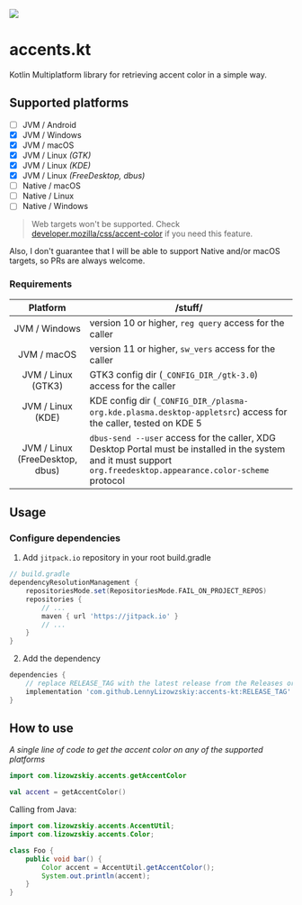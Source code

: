 [//]: # (<img src="https://github.com/LennyLizowzskiy/accents-kt/assets/46971551/b55dca62-cafa-45dc-a794-09675755948b" width="64" align="right" alt="logo"/>)
[![](https://jitpack.io/v/LennyLizowzskiy/accents-kt.svg)](https://jitpack.io/#LennyLizowzskiy/accents-kt)

# accents.kt
Kotlin Multiplatform library for retrieving accent color in a simple way.

## Supported platforms
- [ ] JVM / Android
- [x] JVM / Windows
- [x] JVM / macOS
- [x] JVM / Linux _(GTK)_
- [x] JVM / Linux _(KDE)_
- [x] JVM / Linux _(FreeDesktop, dbus)_
- [ ] Native / macOS
- [ ] Native / Linux
- [ ] Native / Windows

> Web targets won't be supported. Check [developer.mozilla/css/accent-color](https://developer.mozilla.org/en-US/docs/Web/CSS/accent-color) if you need this feature.

Also, I don't guarantee that I will be able to support Native and/or macOS targets, so PRs are always welcome.

### Requirements
|            Platform             | /stuff/                                                                                                                                                             |
|:-------------------------------:|---------------------------------------------------------------------------------------------------------------------------------------------------------------------|
|          JVM / Windows          | version 10 or higher, `reg query` access for the caller                                                                                                             |
|           JVM / macOS           | version 11 or higher, `sw_vers` access for the caller                                                                                                               |
|       JVM / Linux (GTK3)        | GTK3 config dir (`_CONFIG_DIR_/gtk-3.0`) access for the caller                                                                                                      |
|        JVM / Linux (KDE)        | KDE config dir (`_CONFIG_DIR_/plasma-org.kde.plasma.desktop-appletsrc`) access for the caller, tested on KDE 5                                                      |
| JVM / Linux (FreeDesktop, dbus) | `dbus-send --user` access for the caller, XDG Desktop Portal must be installed in the system and it must support `org.freedesktop.appearance.color-scheme` protocol |

## Usage
### Configure dependencies
1. Add `jitpack.io` repository in your root build.gradle
```groovy
// build.gradle
dependencyResolutionManagement {
    repositoriesMode.set(RepositoriesMode.FAIL_ON_PROJECT_REPOS)
    repositories {
        // ...
        maven { url 'https://jitpack.io' }
        // ...
    }
}
```
2. Add the dependency
```groovy
dependencies {
    // replace RELEASE_TAG with the latest release from the Releases or Tags page
    implementation 'com.github.LennyLizowzskiy:accents-kt:RELEASE_TAG' 
}
```
## How to use
*A single line of code to get the accent color on any of the supported platforms*
```kotlin
import com.lizowzskiy.accents.getAccentColor

val accent = getAccentColor()
```

Calling from Java:
```java
import com.lizowzskiy.accents.AccentUtil;
import com.lizowzskiy.accents.Color;

class Foo {
    public void bar() {
        Color accent = AccentUtil.getAccentColor();
        System.out.println(accent);
    }
}
```
